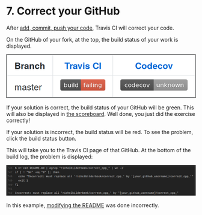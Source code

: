 # 7. Correct your GitHub

After [add, commit, push your code](6_push_your_code.md), 
Travis CI will correct your code.

On the GitHub of your fork, at the top, 
the build status of your work is displayed.

![GitHub status](pics/travis_ci_status.png)

If your solution is correct, the build status of your GitHub will be green.
This will also be displayed in [the scoreboard](use_the_scoreboard.md). 
Well done, you just did the exercise correctly!

If your solution is incorrect, the build status will be red. To see
the problem, click the build status button.

This will take you to the Travis CI page of that GitHub. 
At the bottom of the build log, the problem is displayed:

![Failed scoreboard](pics/travis_ci_failed_scoreboard.png)

In this example, [modifying the README](4_modify_readme.md)
was done incorrectly.
